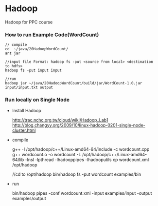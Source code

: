 Hadoop
======

Hadoop for PPC course


### How to run Example Code(WordCount)

	// compile
    cd  ~/java/20HadoopWordCount/
    ant jar

    //input file Format: hadoop fs -put <source from local> <destination to hdfs>
	hadoop fs -put input input

	//run
    hadoop jar ~/java/20HadoopWordCount/build/jar/WordCount-1.0.jar input/input.txt output

### Run locally on Single Node

- Install Hadoop

    http://trac.nchc.org.tw/cloud/wiki/Hadoop_Lab1
    http://blog.changyy.org/2009/10/linux-hadoop-0201-single-node-cluster.html

- compile

    g++ -I /opt/hadoop/c++/Linux-amd64-64/include -c wordcount.cpp
    g++ wordcount.o -o wordcount -L /opt/hadoop/c++/Linux-amd64-64/lib -lnsl -lpthread -lhadooppipes -lhadooputils
    cp wordcount.xml /opt/hadoop

    //cd to /opt/hadoop
    bin/hadoop fs -put wordcount examples/bin

- run

    bin/hadoop pipes -conf wordcount.xml -input examples/input -output examples/output

